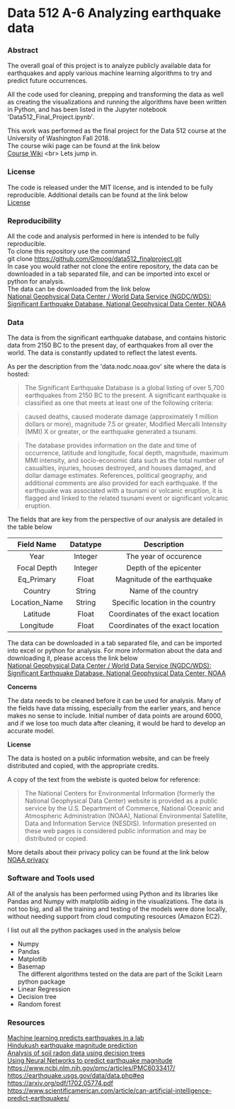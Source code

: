 # Data 512 A-6 Analyzing earthquake data

### Abstract


The overall goal of this project is to analyze publicly available data for earthquakes and apply various machine learning algorithms to try and predict future occurrences.

All the code used for cleaning, prepping and transforming the data as well as creating the visualizations and running the algorithms have been written in Python, and has been listed in the Jupyter notebook 'Data512_Final_Project.ipynb'.

This work was performed as the final project for the Data 512 course at the University of Washington Fall 2018.<br>
The course wiki page can be found at the link below <br>
[Course Wiki](https://wiki.communitydata.cc/Human_Centered_Data_Science_(Fall_2018)/Assignments#Weekly_reading_reflections) <br>
Lets jump in.

### License

The code is released under the MIT license, and is intended to be fully reproducible. 
Additional details can be found at the link below <br>
[License](https://github.com/Gmoog/data512_finalproject/blob/master/LICENSE)

### Reproducibility

All the code and analysis performed in here is intended to be fully reproducible. <br>
To clone this repository use the command <br>
git clone https://github.com/Gmoog/data512_finalproject.git <br>
In case you would rather not clone the entire repository, the data can be downloaded in a tab separated file, and can be imported into excel or python for analysis. <br>
The data can be downloaded from the link below <br>
[National Geophysical Data Center / World Data Service (NGDC/WDS): Significant Earthquake Database. National Geophysical Data Center, NOAA](http://dx.doi.org/10.7289/V5TD9V7K)

### Data

The data is from the significant earthquake database, and contains historic data from 2150 BC to the present day, of earthquakes from all over the world. The data is constantly updated to reflect the latest events.


As per the description from the 'data.nodc.noaa.gov' site where the data is hosted:
 > The Significant Earthquake Database is a global listing of over 5,700 earthquakes from 2150 BC to the present. A significant earthquake is classified as one that meets at least one of the following criteria:
 
 > caused deaths, caused moderate damage (approximately 1 million dollars or more), magnitude 7.5 or greater, Modified Mercalli Intensity (MMI) X or greater, or the earthquake generated a tsunami. 
 
 > The database provides information on the date and time of occurrence, latitude and longitude, focal depth, magnitude, maximum MMI intensity, and socio-economic data such as the total number of casualties, injuries, houses destroyed, and houses damaged, and dollar damage estimates. 
References, political geography, and additional comments are also provided for each earthquake. If the earthquake was associated with a tsunami or volcanic eruption, it is flagged and linked to the related tsunami event or significant volcanic eruption.
 

The fields that are key from the perspective of our analysis are detailed in the table below <br>

| Field Name    | Datatype      | Description |
| :-------------: | :-------------: | :-------------: |
|  Year | Integer | The year of occurence  |
| Focal Depth  | Integer  | Depth of the epicenter |
| Eq_Primary | Float | Magnitude of the earthquake |
| Country | String | Name of the country |
| Location_Name | String | Specific location in the country | 
| Latitude | Float | Coordinates of the exact location |
| Longitude | Float | Coordinates of the exact location |



The data can be downloaded in a tab separated file, and can be imported into excel or python for analysis.
For more information about the data and downloading it, please access the link below <br>
[National Geophysical Data Center / World Data Service (NGDC/WDS): Significant Earthquake Database. National Geophysical Data Center, NOAA](http://dx.doi.org/10.7289/V5TD9V7K)


__Concerns__

The data needs to be cleaned before it can be used for analysis. Many of the fields have data missing, especially from the earlier years, and hence makes no sense to include. Initial number of data points are around 6000, and if we lose too much data after cleaning, it would be hard to develop an accurate model.

__License__

The data is hosted on a public information website, and can be freely distributed and copied, with the appropriate credits.

A copy of the text from the webiste is quoted below for reference:

> The National Centers for Environmental Information (formerly the National Geophysical Data Center) website is provided as a public service by the U.S. Department of Commerce, National Oceanic and Atmospheric Administration (NOAA), National Environmental Satellite, Data and Information Service (NESDIS). Information presented on these web pages is considered public information and may be distributed or copied. 

More details about their privacy policy can be found at the link below <br>
[NOAA privacy](https://www.ngdc.noaa.gov/ngdcinfo/privacy.html)


### Software and Tools used

All of the analysis has been performed using Python and its libraries like Pandas and Numpy with matplotlib aiding in the visualizations. The data is not too big, and all the training and testing of the models were done locally, without needing support from cloud computing resources (Amazon EC2). <br>

I list out all the python packages used in the analysis below <br>
- Numpy <br>
- Pandas <br>
- Matplotlib <br>
- Basemap <br>
The different algorithms tested on the data are part of the Scikit Learn python package <br>
- Linear Regression <br>
- Decision tree <br>
- Random forest <br>


### Resources

[Machine learning predicts earthquakes in a lab](https://www.cam.ac.uk/research/news/machine-learning-used-to-predict-earthquakes-in-a-lab-setting) <br>
[Hindukush earthquake magnitude prediction](https://www.researchgate.net/publication/307951466_Earthquake_magnitude_prediction_in_Hindukush_region_using_machine_learning_techniques) <br>
[Analysis of soil radon data using decision trees](https://www.sciencedirect.com/science/article/pii/S0969804303000940)<br>
[Using Neural Networks to predict earthquake magnitude](https://www.sciencedirect.com/science/article/pii/S0893608009000926)<br>
https://www.ncbi.nlm.nih.gov/pmc/articles/PMC6033417/ <br>
https://earthquake.usgs.gov/data/data.php#eq <br>
https://arxiv.org/pdf/1702.05774.pdf <br>
https://www.scientificamerican.com/article/can-artificial-intelligence-predict-earthquakes/



